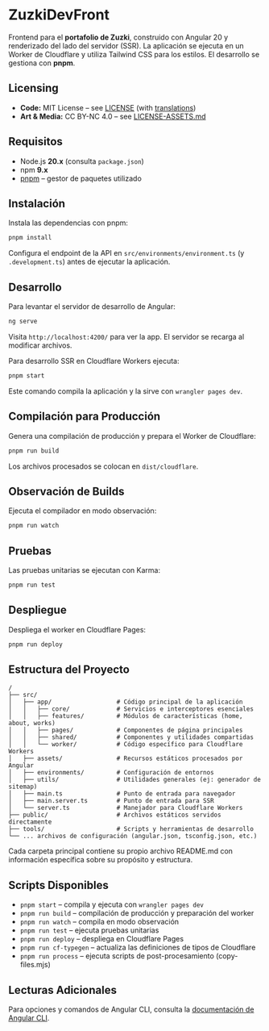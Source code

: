 # ZuzkiDevFront

Frontend para el **portafolio de Zuzki**, construido con Angular 20 y renderizado del lado del servidor (SSR). La aplicación se ejecuta en un Worker de Cloudflare y utiliza Tailwind CSS para los estilos. El desarrollo se gestiona con **pnpm**.

## Licensing
- **Code:** MIT License – see [LICENSE](./LICENSE) (with [translations](./LICENSE.TRANSLATIONS.md))
- **Art & Media:** CC BY-NC 4.0 – see [LICENSE-ASSETS.md](./LICENSE-ASSETS.md)

## Requisitos

- Node.js **20.x** (consulta `package.json`)
- npm **9.x**
- [pnpm](https://pnpm.io) – gestor de paquetes utilizado

## Instalación

Instala las dependencias con pnpm:

```bash
pnpm install
```

Configura el endpoint de la API en `src/environments/environment.ts` (y `.development.ts`) antes de ejecutar la aplicación.

## Desarrollo

Para levantar el servidor de desarrollo de Angular:

```bash
ng serve
```

Visita `http://localhost:4200/` para ver la app. El servidor se recarga al modificar archivos.

Para desarrollo SSR en Cloudflare Workers ejecuta:

```bash
pnpm start
```

Este comando compila la aplicación y la sirve con `wrangler pages dev`.

## Compilación para Producción

Genera una compilación de producción y prepara el Worker de Cloudflare:

```bash
pnpm run build
```

Los archivos procesados se colocan en `dist/cloudflare`.

## Observación de Builds

Ejecuta el compilador en modo observación:

```bash
pnpm run watch
```

## Pruebas

Las pruebas unitarias se ejecutan con Karma:

```bash
pnpm run test
```

## Despliegue

Despliega el worker en Cloudflare Pages:

```bash
pnpm run deploy
```

## Estructura del Proyecto

```
/
├── src/
│   ├── app/                  # Código principal de la aplicación
│   │   ├── core/             # Servicios e interceptores esenciales
│   │   ├── features/         # Módulos de características (home, about, works)
│   │   ├── pages/            # Componentes de página principales
│   │   ├── shared/           # Componentes y utilidades compartidas
│   │   └── worker/           # Código específico para Cloudflare Workers
│   ├── assets/               # Recursos estáticos procesados por Angular
│   ├── environments/         # Configuración de entornos
│   ├── utils/                # Utilidades generales (ej: generador de sitemap)
│   ├── main.ts               # Punto de entrada para navegador
│   ├── main.server.ts        # Punto de entrada para SSR
│   └── server.ts             # Manejador para Cloudflare Workers
├── public/                   # Archivos estáticos servidos directamente
├── tools/                    # Scripts y herramientas de desarrollo
└── ... archivos de configuración (angular.json, tsconfig.json, etc.)
```

Cada carpeta principal contiene su propio archivo README.md con información específica sobre su propósito y estructura.

## Scripts Disponibles

- `pnpm start` – compila y ejecuta con `wrangler pages dev`
- `pnpm run build` – compilación de producción y preparación del worker
- `pnpm run watch` – compila en modo observación
- `pnpm run test` – ejecuta pruebas unitarias
- `pnpm run deploy` – despliega en Cloudflare Pages
- `pnpm run cf-typegen` – actualiza las definiciones de tipos de Cloudflare
- `pnpm run process` – ejecuta scripts de post-procesamiento (copy-files.mjs)

## Lecturas Adicionales

Para opciones y comandos de Angular CLI, consulta la [documentación de Angular CLI](https://angular.dev/tools/cli).
